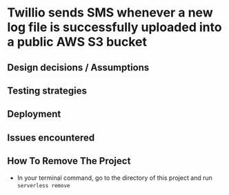 # Twillio sends SMS whenever a new log file is successfully uploaded into a public AWS S3 bucket

## Design decisions / Assumptions

## Testing strategies

## Deployment

## Issues encountered

## How To Remove The Project
* In your terminal command, go to the directory of this project and run `serverless remove`